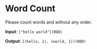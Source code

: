 # Word Count   

Please count words and without any order.

**Input**: `["hello world"](RDD)` 

**Output**: `[(hello, 1), (world, 1)](RDD)`
